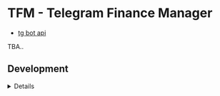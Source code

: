 # TFM - Telegram Finance Manager

- [tg bot api](https://core.telegram.org/bots/api)

TBA..

## Development

<details>

## Installation

```bash
poetry install
```

## Usage

```bash
poetry run tfm
```

## Testing

```bash
pytest -c pyproject.toml
```

## Formatting

```bash
poetry run poe format-code
```

</details>
